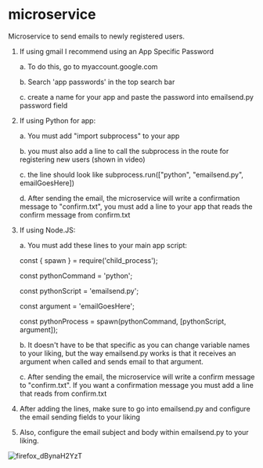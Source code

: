 # microservice
Microservice to send emails to newly registered users.

1. If using gmail I recommend using an App Specific Password
   
   a. To do this, go to myaccount.google.com
   
   b. Search 'app passwords' in the top search bar
   
   c. create a name for your app and paste the password into emailsend.py password field

2. If using Python for app:
   
   a. You must add "import subprocess" to your app
   
   b. you must also add a line to call the subprocess in the route for registering new users (shown in video)
   
   c. the line should look like subprocess.run(["python", "emailsend.py", emailGoesHere])

   d. After sending the email, the microservice will write a confirmation message to "confirm.txt", you must add a line to your app that reads the confirm message from confirm.txt

3. If using Node.JS:
   
   a. You must add these lines to your main app script:
   
    const { spawn } = require('child_process');
   
    const pythonCommand = 'python';
   
    const pythonScript = 'emailsend.py';
   
    const argument = 'emailGoesHere';
   
    const pythonProcess = spawn(pythonCommand, [pythonScript, argument]);

   b. It doesn't have to be that specific as you can change variable names to your liking, but the way emailsend.py works is that it receives an argument when called and sends email to that argument.

   c. After sending the email, the microservice will write a confirm message to "confirm.txt". If you want a confirmation message you must add a line that reads from confirm.txt

4. After adding the lines, make sure to go into emailsend.py and configure the email sending fields to your liking
   
5. Also, configure the email subject and body within emailsend.py to your liking.


![firefox_dBynaH2YzT](https://github.com/ramsesgtz42/microservice/assets/101148268/f5f7d782-68f9-45d2-a71f-e69dc05063c5)

